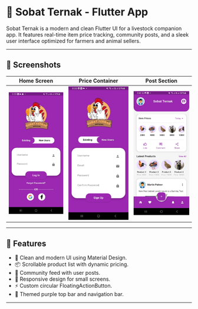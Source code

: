 # 🐄 Sobat Ternak - Flutter App

Sobat Ternak is a modern and clean Flutter UI for a livestock companion app. It features real-time item price tracking, community posts, and a sleek user interface optimized for farmers and animal sellers.

---

## 📱 Screenshots

| Home Screen                       | Price Container                    | Post Section                      |
|-----------------------------------|------------------------------------|-----------------------------------|
| ![Home](assets/screenshots/1.jpg) | ![Price](assets/screenshots/2.jpg) | ![Post](assets/screenshots/3.jpg) |

---

## 🚀 Features

- 🌟 Clean and modern UI using Material Design.
- 📦 Scrollable product list with dynamic pricing.
- 💬 Community feed with user posts.
- 📲 Responsive design for small screens.
- ⚡️ Custom circular FloatingActionButton.
- 🌈 Themed purple top bar and navigation bar.

---

